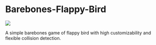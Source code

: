 # Barebones-Flappy-Bird

![](https://i.imgur.com/azy96vD.gif)

A simple barebones game of flappy bird with high customizability and flexible collision detection.
